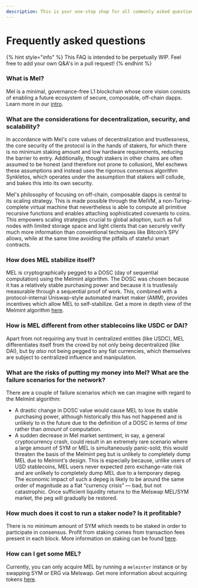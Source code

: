 ```yaml
---
description: This is your one-stop shop for all commonly asked questions.
---
```


# Frequently asked questions

{% hint style="info" %}
This FAQ is intended to be perpetually WIP. Feel free to add your own Q\&A's in a pull request!
{% endhint %}

### What is Mel?

Mel is a minimal, governance-free L1 blockchain whose core vision consists of enabling a future ecosystem of secure, composable, off-chain dapps. Learn more in our [intro](../).

### What are the considerations for decentralization, security, and scalability?

In accordance with Mel's core values of decentralization and trustlessness, the core security of the protocol is in the hands of stakers, for which there is no minimum staking amount and low hardware requirements, reducing the barrier to entry. Additionally, though stakers in other chains are often assumed to be honest (and therefore not prone to collusion), Mel eschews these assumptions and instead uses the rigorous consensus algorithm Synkletos, which operates under the assumption that stakers _will_ collude, and bakes this into its own security.

Mel's philosophy of focusing on off-chain, composable dapps is central to its scaling strategy. This is made possible through the MelVM, a non-Turing-complete virtual machine that nevertheless is able to compute all primitive recursive functions and enables attaching sophisticated covenants to coins. This empowers scaling strategies crucial to global adoption, such as full nodes with limited storage space and light clients that can securely verify much more information than conventional techniques like Bitcoin’s SPV allows, while at the same time avoiding the pitfalls of stateful smart contracts.

### How does MEL stabilize itself?

MEL is cryptographically pegged to a DOSC (day of sequential computation) using the Melmint algorithm. The DOSC was chosen because it has a relatively stable purchasing power and because it is trustlessly measurable through a sequential proof of work. This, combined with a protocol-internal Uniswap-style automated market maker (AMM), provides incentives which allow MEL to self-stabilize. Get a more in depth view of the Melmint algorithm [here](../developer-guides/melmint/getting-tokens/minting-mel-with-melminter.md).

### How is MEL different from other stablecoins like USDC or DAI?

Apart from not requiring any trust in centralized entities (like USDC), MEL differentiates itself from the crowd by not only being decentralized (like DAI), but by _also_ not being pegged to any fiat currencies, which themselves are subject to centralized influence and manipulation.

### What are the risks of putting my money into Mel? What are the failure scenarios for the network?

There are a couple of failure scenarios which we can imagine with regard to the Melmint algorithm:

* A drastic change in DOSC value would cause MEL to lose its stable purchasing power, although historically this has not happened and is unlikely to in the future due to the definition of a DOSC in terms of _time_ rather than _amount_ of computation.
* A sudden decrease in Mel market sentiment, in say, a general cryptocurrency crash, could result in an extremely rare scenario where a large amount of SYM or MEL is simultaneously panic-sold; this would threaten the basis of the Melmint peg but is unlikely to completely dump MEL due to Melmint's design. This is especially because, unlike users of USD stablecoins, MEL users never expected zero exchange-rate risk and are unlikely to completely dump MEL due to a temporary depeg. The economic impact of such a depeg is likely to be around the same order of magnitude as a fiat “currency crisis” — bad, but not catastrophic. Once sufficient liquidity returns to the Melswap MEL/SYM market, the peg will gradually be restored.

### How much does it cost to run a staker node? Is it profitable?

There is no minimum amount of SYM which needs to be staked in order to participate in consensus. Profit from staking comes from transaction fees present in each block. More information on staking can be found [here](broken-reference).

### How can I get some MEL?

Currently, you can only acquire MEL by running a `melminter` instance or by swapping SYM or ERG via Melswap. Get more information about acquiring tokens [here](../developer-guides/melmint/getting-tokens/).
